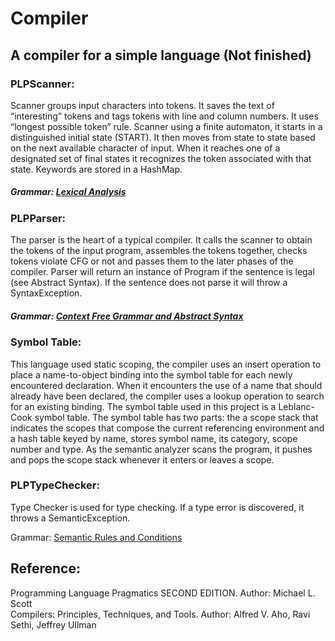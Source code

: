 # Compiler
## A compiler for a simple language (Not finished)   

### PLPScanner: 
Scanner groups input characters into tokens. It saves the text of “interesting” tokens and tags tokens with line and column numbers. It uses “longest possible token” rule. Scanner using a finite automaton, it starts in a distinguished initial state (START). It then moves from state to state based on the next available character of input. When it reaches one of a designated set of final states it recognizes the token associated with that state.  Keywords are stored in a HashMap.    
##### Grammar:    [Lexical Analysis](https://github.com/tangni31/compiler/blob/master/lexical%20analysis)    

### PLPParser:

The parser is the heart of a typical compiler. It calls the scanner to obtain the tokens of the input program, assembles the tokens together, checks tokens violate CFG or not and passes them to the later phases of the compiler.  Parser will return an instance of Program if the sentence is legal (see Abstract Syntax). If the sentence does not parse it will throw a SyntaxException. 

##### Grammar:  [Context Free Grammar and Abstract Syntax](https://github.com/tangni31/compiler/blob/master/ContextFreeGrammar.txt)

### Symbol Table:

This  language used static scoping, the compiler uses an insert operation to place a name-to-object binding into the symbol table for each newly encountered declaration. When it encounters the use of a name that should already have been declared, the compiler uses a lookup operation to search for an existing binding. The symbol table used in this project is a Leblanc-Cook symbol table. The symbol table has two parts: the a scope stack that indicates the scopes that compose the current referencing environment and a hash table keyed by name, stores symbol name, its category, scope number and type. As the semantic analyzer scans the program, it pushes and pops the scope stack whenever it enters or leaves a scope.

### PLPTypeChecker:

Type Checker is used for type checking. If a type error is discovered, it throws a SemanticException.

Grammar:  [Semantic Rules and Conditions](https://github.com/tangni31/compiler/blob/master/SemanticRulesAndConditions.txt)







## Reference:
   Programming Language Pragmatics SECOND EDITION.   Author: Michael L. Scott      
   Compilers: Principles, Techniques, and Tools.   Author: Alfred V. Aho, Ravi Sethi, Jeffrey Ullman      